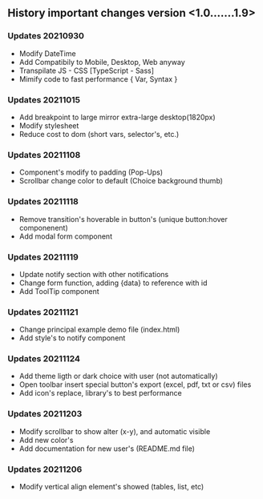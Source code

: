 ## History important changes version <1.0.......1.9> 

### Updates 20210930
- Modify DateTime
- Add Compatibily to Mobile, Desktop, Web anyway
- Transpilate JS - CSS [TypeScript - Sass]
- Mimify code to fast performance { Var, Syntax }



### Updates 20211015
- Add breakpoint to large mirror extra-large desktop(1820px)
- Modify stylesheet
- Reduce cost to dom (short vars, selector's, etc.)



### Updates 20211108
- Component's modify to padding (Pop-Ups)
- Scrollbar change color to default (Choice background thumb)



### Updates 20211118
- Remove transition's hoverable in button's (unique button:hover componenent)
- Add modal form component



### Updates 20211119
- Update notify section with other notifications
- Change form function, adding {data} to reference with id
- Add ToolTip component



### Updates 20211121
- Change principal example demo file (index.html)
- Add style's to notify component



### Updates 20211124
- Add theme ligth or dark choice with user (not automatically)
- Open toolbar insert special button's export (excel, pdf, txt or csv) files
- Add icon's replace, library's to best performance



### Updates 20211203
- Modify scrollbar to show alter (x-y), and automatic visible
- Add new color's
- Add documentation for new user's (README.md file)

### Updates 20211206
- Modify vertical align element's showed (tables, list, etc)
